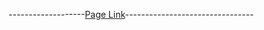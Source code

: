 -------------------[Page Link](https://ashishkushaj.github.io/react-project-3-reviews/)--------------------------------
